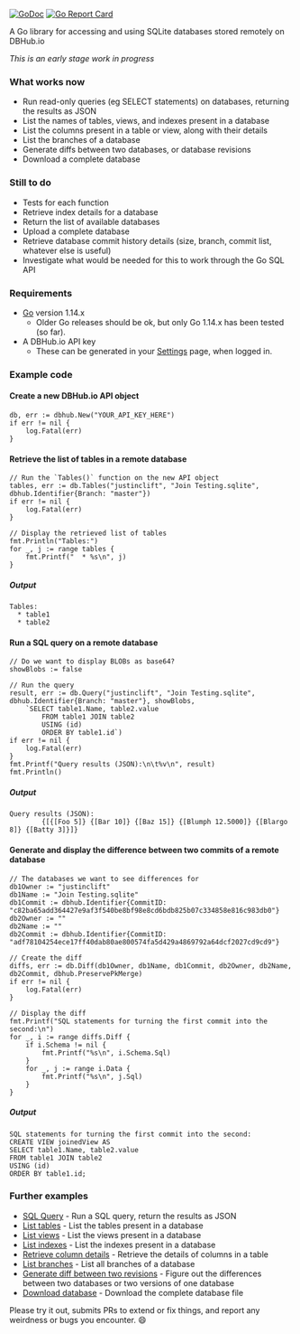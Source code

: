 [![GoDoc](https://godoc.org/github.com/sqlitebrowser/go-dbhub?status.svg)](https://godoc.org/github.com/sqlitebrowser/go-dbhub)
[![Go Report Card](https://goreportcard.com/badge/github.com/sqlitebrowser/go-dbhub)](https://goreportcard.com/report/github.com/sqlitebrowser/go-dbhub)

A Go library for accessing and using SQLite databases stored remotely on DBHub.io

*This is an early stage work in progress*

### What works now

* Run read-only queries (eg SELECT statements) on databases, returning the results as JSON
* List the names of tables, views, and indexes present in a database
* List the columns present in a table or view, along with their details
* List the branches of a database
* Generate diffs between two databases, or database revisions
* Download a complete database

### Still to do

* Tests for each function
* Retrieve index details for a database
* Return the list of available databases
* Upload a complete database
* Retrieve database commit history details (size, branch, commit list, whatever else is useful)
* Investigate what would be needed for this to work through the Go SQL API

### Requirements

* [Go](https://golang.org/dl/) version 1.14.x
  * Older Go releases should be ok, but only Go 1.14.x has been tested (so far).
* A DBHub.io API key
  * These can be generated in your [Settings](https://dbhub.io/pref) page, when logged in.

### Example code

#### Create a new DBHub.io API object

```
db, err := dbhub.New("YOUR_API_KEY_HERE")
if err != nil {
    log.Fatal(err)
}
```

#### Retrieve the list of tables in a remote database
```
// Run the `Tables()` function on the new API object
tables, err := db.Tables("justinclift", "Join Testing.sqlite", dbhub.Identifier{Branch: "master"})
if err != nil {
    log.Fatal(err)
}

// Display the retrieved list of tables
fmt.Println("Tables:")
for _, j := range tables {
    fmt.Printf("  * %s\n", j)
}
```

##### Output
```
Tables:
  * table1
  * table2
```

#### Run a SQL query on a remote database
```
// Do we want to display BLOBs as base64?
showBlobs := false

// Run the query
result, err := db.Query("justinclift", "Join Testing.sqlite", dbhub.Identifier{Branch: "master"}, showBlobs,
    `SELECT table1.Name, table2.value
        FROM table1 JOIN table2
        USING (id)
        ORDER BY table1.id`)
if err != nil {
    log.Fatal(err)
}
fmt.Printf("Query results (JSON):\n\t%v\n", result)
fmt.Println()
```

##### Output
```
Query results (JSON):
        {[{[Foo 5]} {[Bar 10]} {[Baz 15]} {[Blumph 12.5000]} {[Blargo 8]} {[Batty 3]}]}
```

#### Generate and display the difference between two commits of a remote database
```
// The databases we want to see differences for
db1Owner := "justinclift"
db1Name := "Join Testing.sqlite"
db1Commit := dbhub.Identifier{CommitID: "c82ba65add364427e9af3f540be8bf98e8cd6bdb825b07c334858e816c983db0"}
db2Owner := ""
db2Name := ""
db2Commit := dbhub.Identifier{CommitID: "adf78104254ece17ff40dab80ae800574fa5d429a4869792a64dcf2027cd9cd9"}

// Create the diff
diffs, err := db.Diff(db1Owner, db1Name, db1Commit, db2Owner, db2Name, db2Commit, dbhub.PreservePkMerge)
if err != nil {
    log.Fatal(err)
}

// Display the diff
fmt.Printf("SQL statements for turning the first commit into the second:\n")
for _, i := range diffs.Diff {
    if i.Schema != nil {
        fmt.Printf("%s\n", i.Schema.Sql)
    }
    for _, j := range i.Data {
        fmt.Printf("%s\n", j.Sql)
    }
}
```

##### Output
```
SQL statements for turning the first commit into the second:
CREATE VIEW joinedView AS
SELECT table1.Name, table2.value
FROM table1 JOIN table2
USING (id)
ORDER BY table1.id;
```

### Further examples

* [SQL Query](https://github.com/sqlitebrowser/go-dbhub/blob/master/examples/sql_query/main.go) - Run a SQL query, return the results as JSON
* [List tables](https://github.com/sqlitebrowser/go-dbhub/blob/master/examples/list_tables/main.go) - List the tables present in a database
* [List views](https://github.com/sqlitebrowser/go-dbhub/blob/master/examples/list_views/main.go) - List the views present in a database
* [List indexes](https://github.com/sqlitebrowser/go-dbhub/blob/master/examples/list_indexes/main.go) - List the indexes present in a database
* [Retrieve column details](https://github.com/sqlitebrowser/go-dbhub/blob/master/examples/column_details/main.go) - Retrieve the details of columns in a table
* [List branches](https://github.com/sqlitebrowser/go-dbhub/blob/master/examples/list_branches/main.go) - List all branches of a database
* [Generate diff between two revisions](https://github.com/sqlitebrowser/go-dbhub/blob/master/examples/diff_commits/main.go) - Figure out the differences between two databases or two versions of one database
* [Download database](https://github.com/sqlitebrowser/go-dbhub/blob/master/examples/download_database/main.go) - Download the complete database file

Please try it out, submits PRs to extend or fix things, and report any weirdness or bugs you encounter. :smile:
